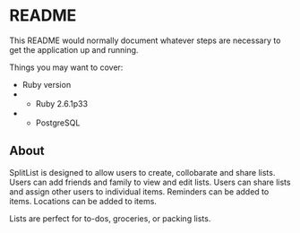 # README

This README would normally document whatever steps are necessary to get the
application up and running.

Things you may want to cover:

* Ruby version
* - Ruby 2.6.1p33
* - PostgreSQL


## About 

SplitList is designed to allow users to create, collobarate and share lists. Users can add friends and family to view and edit lists. Users can share lists and assign other users to individual items. Reminders can be added to items. Locations can be added to items. 

Lists are perfect for to-dos, groceries, or packing lists. 

